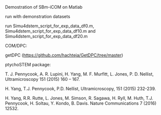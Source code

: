 Demostration of SBm-iCOM on Matlab

run with demonstration datasets

run Simu4dstem_script_for_exp_data_df0.m, Simu4dstem_script_for_exp_data_df10.m and Simu4dstem_script_for_exp_data_df20.m

COM/DPC:

getDPC (https://github.com/hachteja/GetDPC/tree/master)

ptychoSTEM package:

T. J. Pennycook, A. R. Lupini, H. Yang, M. F. Murfitt, L. Jones, P. D. Nellist, Ultramicroscopy 151 (2015) 160 – 167.

H. Yang, T.J. Pennycook, P.D. Nellist, Ultramicroscopy, 151 (2015) 232-239.

H. Yang, R.R. Rutte, L. Jones, M. Simson, R. Sagawa, H. Ryll, M. Huth, T.J. Pennycook, H. Soltau, Y. Kondo, B. Davis. Nature Communications 7 (2016) 12532.
